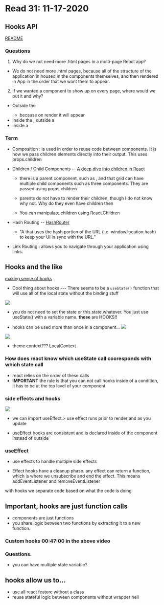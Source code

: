 # Read 31: 11-17-2020

## Hooks API

[README](/README.md)

### Questions

1. Why do we not need more .html pages in a multi-page React app?
  
  - We do not need more .html pages, because all of the structure of the application in housed in the components themselves, and then rendered in App in the order that we want them to appear. 

2. If we wanted a component to show up on every page, where would we put it and why?

  - Outside the <BrowserRouter/>
    - because on render it will appear 
  - Inside the <BrowserRouter />, outside a <Route />
  - Inside a <Route /> 


### Term

- Composition : is used in order to reuse code between components. It is how we pass children elements directly into their output. This uses props.children

- Children / Child Components -- [A deep dive into children in React](https://mxstbr.blog/2017/02/react-children-deepdive/#child-components)
  - there is a parent component, such as <Grid/>, and that grid can have multiple child components such as three <Row/> components. They are passed using props.children 

  - parents do not have to render their children, though I do not know why not. Why do they even have children then 
  - You can manipulate children using React.Children

- Hash Routing -- [HashRouter](https://reactrouter.com/web/api/HashRouter)
  - "A <Router> that uses the hash portion of the URL (i.e. window.location.hash) to keep your UI in sync with the URL."

- Link Routing : allows you to navigate through your application using links.


## Hooks and the like

  [making sense of hooks](https://medium.com/@dan_abramov/making-sense-of-react-hooks-fdbde8803889)

  - Cool thing about hooks --- There seems to be a `useState()` function that will use all of the local state without the binding stuff

  ![]('../401-js/img/read31-making-sense-of-hooks.png')

  - you do not need to set the state or this.state.whatever. You  just use useState() with a variable name. **these** are HOOKS!!

  - hooks can be used more than once in a component...
  ![]('../401-js/img/read31-making-sense-of-hooks2.png')
  
  
  ![]('401-js/img/read31-making-sense-of-hooks3.png')

  - theme context??? LocalContext

### How does react know which useState call cooresponds with which state call

- react relies on the order of these calls
- **IMPORTANT** the rule is that you can not call hooks inside of a condition, it has to be at the top level of your component

### side effects and hooks
  ![]('../401-js/img/read31-making-sense-of-hooks3.png')

- we can import useEffect.> use effect runs prior to render and as you update

- useEffect hooks are consistent and is declared inside of the component instead of outside 

### useEffect

- use  effects to handle multiple side effects

- Effect hooks have a cleanup phase. any effect can return a function, which is where we unsubscribe and end the effect. This means addEventListener and removeEventListener

with hooks we separate code based on what the code is doing

## Important, hooks are just function calls
- components are just functions
- you share logic between two functions by extracting it to a new function. 

### Custom hooks 00:47:00 in the above video

### Questions. 

- you can have multiple state variable?

## hooks allow us to...

 - use all react feature without a class
 - reuse stateful logic between components without wrapper hell


